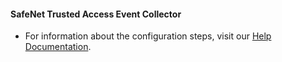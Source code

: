 #### SafeNet Trusted Access Event Collector
- For information about the configuration steps, visit our [Help Documentation](https://thalesdocs.com/sta/operator/security_integrations/cortex_xsoar_palo_alto_networks/index.html).

